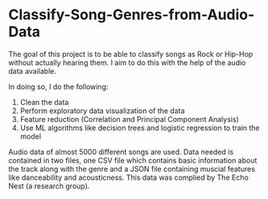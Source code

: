 # Classify-Song-Genres-from-Audio-Data

The goal of this project is to be able to classify songs as Rock or Hip-Hop without actually hearing them. I aim to do this with the help of the audio data available.

In doing so, I do the following:
1. Clean the data
2. Perform exploratory data visualization of the data
3. Feature reduction (Correlation and Principal Component Analysis)
4. Use ML algorithms like decision trees and logistic regression to train the model

Audio data of almost 5000 different songs are used. Data needed is contained in two files, one CSV file which contains basic information about the track along with the genre and a JSON file containing muscial features like danceability and acousticness. This data was complied by The Echo Nest (a research group).
